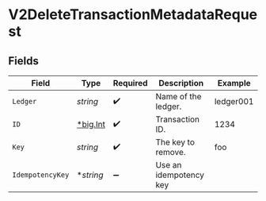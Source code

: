 # V2DeleteTransactionMetadataRequest


## Fields

| Field                                       | Type                                        | Required                                    | Description                                 | Example                                     |
| ------------------------------------------- | ------------------------------------------- | ------------------------------------------- | ------------------------------------------- | ------------------------------------------- |
| `Ledger`                                    | *string*                                    | :heavy_check_mark:                          | Name of the ledger.                         | ledger001                                   |
| `ID`                                        | [*big.Int](https://pkg.go.dev/math/big#Int) | :heavy_check_mark:                          | Transaction ID.                             | 1234                                        |
| `Key`                                       | *string*                                    | :heavy_check_mark:                          | The key to remove.                          | foo                                         |
| `IdempotencyKey`                            | **string*                                   | :heavy_minus_sign:                          | Use an idempotency key                      |                                             |